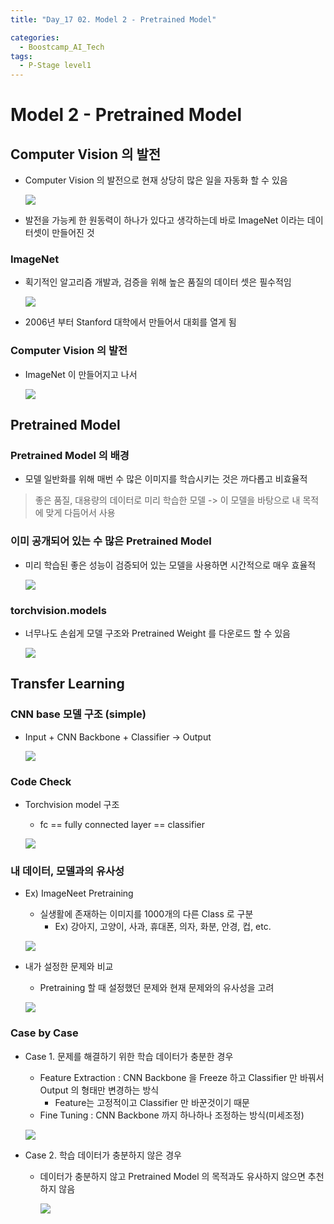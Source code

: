 ```yaml
---
title: "Day_17 02. Model 2 - Pretrained Model"

categories:
  - Boostcamp_AI_Tech
tags:
  - P-Stage level1
---
```


# Model 2 - Pretrained Model

## Computer Vision 의 발전

- Computer Vision 의 발전으로 현재 상당히 많은 일을 자동화 할 수 있음

    ![]({{site.url}}/assets/images/2021-08-25-10-59-13.png)

- 발전을 가능케 한 원동력이 하나가 있다고 생각하는데 바로 ImageNet 이라는 데이터셋이 만들어진 것

### ImageNet

- 획기적인 알고리즘 개발과, 검증을 위해 높은 품질의 데이터 셋은 필수적임

    ![]({{site.url}}/assets/images/2021-08-25-11-01-22.png)

- 2006년 부터 Stanford 대학에서 만들어서 대회를 열게 됨

### Computer Vision 의 발전

- ImageNet 이 만들어지고 나서

    ![]({{site.url}}/assets/images/2021-08-25-11-02-55.png)

## Pretrained Model

### Pretrained Model 의 배경

- 모델 일반화를 위해 매번 수 많은 이미지를 학습시키는 것은 까다롭고 비효율적

> 좋은 품질, 대용량의 데이터로 미리 학습한 모델 -> 이 모델을 바탕으로 내 목적에 맞게 다듬어서 사용

### 이미 공개되어 있는 수 많은 Pretrained Model

- 미리 학습된 좋은 성능이 검증되어 있는 모델을 사용하면 시간적으로 매우 효율적

    ![]({{site.url}}/assets/images/2021-08-25-11-07-27.png)

### torchvision.models

- 너무나도 손쉽게 모델 구조와 Pretrained Weight 를 다운로드 할 수 있음

    ![]({{site.url}}/assets/images/2021-08-25-11-08-44.png)

## Transfer Learning

### CNN base 모델 구조 (simple)

- Input + CNN Backbone + Classifier -> Output

    ![]({{site.url}}/assets/images/2021-08-25-11-10-46.png)

### Code Check

- Torchvision model 구조
  - fc == fully connected layer == classifier

  ![]({{site.url}}/assets/images/2021-08-25-11-11-37.png)

### 내 데이터, 모델과의 유사성

- Ex) ImageNeet Pretraining
  - 실생활에 존재하는 이미지를 1000개의 다른 Class 로 구분
    - Ex) 강아지, 고양이, 사과, 휴대폰, 의자, 화분, 안경, 컵, etc.

  ![]({{site.url}}/assets/images/2021-08-25-11-13-45.png)

- 내가 설정한 문제와 비교
  - Pretraining 할 때 설정했던 문제와 현재 문제와의 유사성을 고려

  ![]({{site.url}}/assets/images/2021-08-25-11-16-26.png)

### Case by Case

- Case 1. 문제를 해결하기 위한 학습 데이터가 충분한 경우
  - Feature Extraction : CNN Backbone 을 Freeze 하고 Classifier 만 바꿔서 Output 의 형태만 변경하는 방식
    - Feature는 고정적이고 Classifier 만 바꾼것이기 때문
  - Fine Tuning : CNN Backbone 까지 하나하나 조정하는 방식(미세조정)

  ![]({{site.url}}/assets/images/2021-08-25-11-19-18.png)

- Case 2. 학습 데이터가 충분하지 않은 경우
  - 데이터가 충분하지 않고 Pretrained Model 의 목적과도 유사하지 않으면 추천하지 않음

    ![]({{site.url}}/assets/images/2021-08-25-11-25-31.png)




